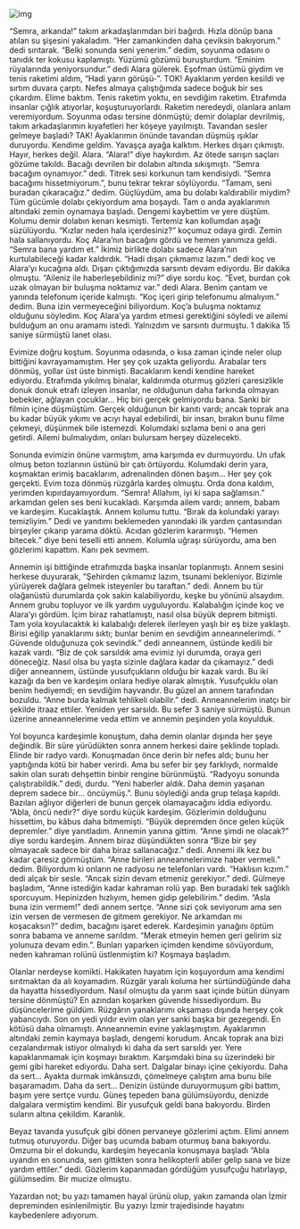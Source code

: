 ![img](https://i.imgur.com/40N2EwJ.jpg)

“Semra, arkanda!” takım arkadaşlarımdan biri bağırdı. Hızla dönüp bana atılan su şişesini yakaladım. “Her zamankinden daha çeviksin bakıyorum.” dedi sırıtarak. “Belki sonunda seni yenerim.” dedim, soyunma odasını o tanıdık ter kokusu kaplamıştı. Yüzümü gözümü buruşturdum. “Eminim rüyalarında yeniyorsundur.” dedi Alara gülerek. Eşofman üstümü giydim ve tenis raketimi aldım, “Hadi yarın görüşü-”. TOK! Ayaklarım yerden kesildi ve sırtım duvara çarptı. Nefes almaya çalıştığımda sadece boğuk bir ses çıkardım. Elime baktım. Tenis raketim yoktu, en sevdiğim raketim. Etrafımda insanlar çığlık atıyorlar, koşuşturuyorlardı. Raketim neredeydi, olanlara anlam veremiyordum. Soyunma odası tersine dönmüştü; demir dolaplar devrilmiş, takım arkadaşlarımın kıyafetleri her köşeye yayılmıştı. Tavandan sesler gelmeye başladı? TAK! Ayaklarımın önünde tavandan düşmüş ışıklar duruyordu. Kendime geldim. Yavaşça ayağa kalktım. Herkes dışarı çıkmıştı. Hayır, herkes değil. Alara. “Alara!” diye haykırdım. Az ötede sarışın saçları gözüme takıldı. Bacağı devrilen bir dolabın altında sıkışmıştı. “Semra bacağım oynamıyor.” dedi. Titrek sesi korkunun tam kendisiydi. “Semra bacağımı hissetmiyorum.”, bunu tekrar tekrar söylüyordu. “Tamam, seni buradan çıkaracağız.” dedim. Güçlüydüm, ama bu dolabı kaldırabilir miydim? Tüm gücümle dolabı çekiyordum ama boşaydı. Tam o anda ayaklarımın altındaki zemin oynamaya başladı. Dengemi kaybettim ve yere düştüm. Kolumu demir dolabın kenarı kesmişti. Tertemiz kan kollumdan aşağı süzülüyordu. “Kızlar neden hala içerdesiniz?” koçumuz odaya girdi. Zemin hala sallanıyordu. Koç Alara’nın bacağını gördü ve hemen yanımıza geldi. “Semra bana yardım et.” İkimiz birlikte dolabı sadece Alara’nın kurtulabileceği kadar kaldırdık. “Hadi dışarı çıkmamız lazım.” dedi koç ve Alara’yı kucağına aldı. Dışarı çıktığımızda sarsıntı devam ediyordu. Bir dakika olmuştu. “Aileniz ile haberleşebildiniz mi?” diye sordu koç. “Evet, burdan çok uzak olmayan bir buluşma noktamız var.” dedi Alara. Benim çantam ve yanında telefonum içeride kalmıştı. “Koç içeri girip telefonumu almalıyım.” dedim. Buna izin vermeyeceğini biliyordum. Koç’a buluşma noktamız olduğunu söyledim. Koç Alara’ya yardım etmesi gerektiğini söyledi ve ailemi bulduğum an onu aramamı istedi. Yalnızdım ve sarsıntı durmuştu. 1 dakika 15 saniye sürmüştü lanet olası.


Evimize doğru koştum. Soyunma odasında, o kısa zaman içinde neler olup bittiğini kavrayamamıştım. Her şey çok uzakta geliyordu. Arabalar ters dönmüş, yollar üst üste binmişti. Bacaklarım kendi kendine hareket ediyordu. Etrafımda yıkılmış binalar, kaldırımda oturmuş gözleri çaresizlikle donuk donuk etrafı izleyen insanlar, ne olduğunun daha farkında olmayan bebekler, ağlayan çocuklar… Hiç biri gerçek gelmiyordu bana. Sanki bir filmin içine düşmüştüm. Gerçek olduğunun bir kanıtı vardı; ancak toprak ana bu kadar büyük yıkımı ve acıyı hayal edebilirdi, bir insan, bırakın bunu filme çekmeyi, düşünmek bile istemezdi. Kolumdaki sızlama beni o ana geri getirdi. Ailemi bulmalıydım, onları bulursam herşey düzelecekti.


Sonunda evimizin önüne varmıştım, ama karşımda ev durmuyordu. Un ufak olmuş beton tozlarının üstünü bir çatı örtüyordu. Kolumdaki derin yara, koşmaktan erimiş bacaklarım, adrenalinden dönen başım… Her şey çok gerçekti. Evim toza dönmüş rüzgârla kardeş olmuştu. Orda dona kaldım, yerimden kıpırdayamıyordum. “Semra! Allahım, iyi ki sapa sağlamsın.” arkamdan gelen ses beni kucakladı. Karşımda ailem vardı; annem, babam ve kardeşim. Kucaklaştık. Annem kolumu tuttu. “Bırak da kolundaki yarayı temizliyim.” Dedi ve yanıtımı beklemeden yanındaki ilk yardım çantasından birşeyler çıkarıp yarama döktü. Acıdan gözlerim kararmıştı. “Hemen bitecek.” diye beni teselli etti annem. Kolumla uğraşı sürüyordu, ama ben gözlerimi kapattım. Kanı pek sevmem.

Annemin işi bittiğinde etrafımızda başka insanlar toplanmıştı. Annem sesini herkese duyurarak, “Şehirden çıkmamız lazım, tsunami bekleniyor. Bizimle yürüyerek dağlara gelmek isteyenler bu taraftan.” dedi. Annem bu tür olağanüstü durumlarda çok sakin kalabiliyordu, keşke bu yönünü alsaydım. Annem grubu topluyor ve ilk yardım uyguluyordu. Kalabalığın içinde koç ve Alara’yı gördüm. İçim biraz rahatlamıştı, nasıl olsa büyük deprem bitmişti. Tam yola koyulacaktık ki kalabalığı delerek ilerleyen yaşlı bir eş bize yaklaştı. Birisi eğilip yanaklarımı sıktı; bunlar benim en sevdiğim anneannelerimdi. “ Güvende olduğunuza çok sevindik.” dedi anneannem, üstünde kedili bir kazak vardı. “Biz de çok sarsıldık ama evimiz iyi durumda, oraya geri döneceğiz. Nasıl olsa bu yaşta sizinle dağlara kadar da çıkamayız.” dedi diğer anneannem, üstünde yusufçukların olduğu bir kazak vardı. Bu iki kazağı da ben ve kardeşim onlara hediye olarak almıştık. Yusufçuklu olan benim hediyemdi; en sevdiğim hayvandır. Bu güzel an annem tarafından bozuldu. “Anne burda kalmak tehlikeli olabilir.” dedi. Anneannelerim inatçı bir şekilde itraaz ettiler. Yeniden yer sarsıldı. Bu sefer 3 saniye sürmüştü. Bunun üzerine anneannelerime veda ettim ve annemin peşinden yola koyulduk.


Yol boyunca kardeşimle konuştum, daha demin olanlar dışında her şeye değindik. Bir süre yürüdükten sonra annem herkesi daire şeklinde topladı. Elinde bir radyo vardı. Konuşmadan önce derin bir nefes aldı; bunu her yaptığında kötü bir haber verirdi. Ama bu sefer bir şey farklıydı, normalde sakin olan suratı dehşettin binbir rengine bürünmüştü. “Radyoyu sonunda çalıştırabildik.” dedi, durdu. “Yeni haberler aldık. Daha demin yaşanan deprem sadece bir… öncüymüş.”. Bunu söylediği anda grup telaşa kapıldı. Bazıları ağlıyor diğerleri de bunun gerçek olamayacağını iddia ediyordu. “Abla, öncü nedir?” diye sordu küçük kardeşim. Gözlerimin dolduğunu hissettim, bu kâbus daha bitmemişti. “Büyük depremden önce gelen küçük depremler.” diye yanıtladım. Annemin yanına gittim. “Anne şimdi ne olacak?” diye sordu kardeşim. Annem biraz düşündükten sonra “Bize bir şey olmayacak sadece bir daha biraz sallanacağız.” dedi. Annemi ilk kez bu kadar çaresiz görmüştüm. “Anne birileri anneannelerimize haber vermeli.” dedim. Biliyordum ki onların ne radyosu ne telefonları vardı. “Haklısın kızım.” dedi alçak bir sesle. “Ancak sizin devam etmeniz gerekiyor.” dedi. Gülmeye başladım, “Anne istediğin kadar kahraman rolü yap. Ben buradaki tek sağlıklı sporcuyum. Hepinizden hızlıyım, hemen gidip gelebilirim.” dedim. “Asla buna izin vermem!” dedi annem sertçe. “Anne sizi çok seviyorum ama sen izin versen de vermesen de gitmem gerekiyor. Ne arkamdan mı koşacaksın?” dedim, bacağını işaret ederek. Kardeşimin yanağını öptüm sonra babama ve anneme sarıldım. “Merak etmeyin hemen geri gelirim siz yolunuza devam edin.”. Bunları yaparken içimden kendime sövüyordum, neden kahraman rolünü üstlenmiştim ki? Koşmaya başladım.


Olanlar nerdeyse komikti. Hakikaten hayatım için koşuyordum ama kendimi sırıtmaktan da alı koyamadım. Rüzgâr yaralı koluma her sürtündüğünde daha da hayatta hissediyordum. Nasıl olmuştu da yarım saat içinde bütün dünyam tersine dönmüştü? En azından koşarken güvende hissediyordum. Bu düşüncelerime güldüm. Rüzgârın yanaklarımı okşaması dışında herşey çok yabancıydı. Son on yedi yıldır evim olan yer sanki başka bir gezegendi. En kötüsü daha olmamıştı. Anneannemin evine yaklaşmıştım. Ayaklarımın altındaki zemin kaymaya başladı, dengemi korudum. Ancak toprak ana bizi cezalandırmak istiyor olmalıydı ki daha da sert sarsıldı yer. Yere kapaklanmamak için koşmayı bıraktım. Karşımdaki bina su üzerindeki bir gemi gibi hareket ediyordu. Daha sert. Dalgalar binayı içine  çekiyordu. Daha da sert... Ayakta durmak imkânsızdı, çömelmeye çalıştım ama bunu bile başaramadım. Daha da sert… Denizin üstünde duruyormuşum gibi battım, başım yere sertçe vurdu. Güneş tepeden bana gülümsüyordu, denizde dalgalara vermiştim kendimi. Bir yusufçuk geldi bana bakıyordu. Birden suların altına çekildim. Karanlık.


Beyaz tavanda yusufçuk gibi dönen pervaneye gözlerimi açtım. Elimi annem tutmuş oturuyordu. Diğer baş ucumda babam oturmuş bana bakıyordu. Omzuma bir el dokundu, kardeşim heyecanla konuşmaya başladı “Abla uyandın en sonunda, sen gittikten sonra helikopterli abiler gelip sana ve bize yardım ettiler.” dedi. Gözlerim kapanmadan gördüğüm yusufçuğu hatırlayıp, gülümsedim. Bir mucize olmuştu.


Yazardan not; bu yazı tamamen hayal ürünü olup, yakın zamanda olan İzmir depreminden esinlenilmiştir. Bu yazıyı İzmir trajedisinde hayatını kaybedenlere adıyorum.



